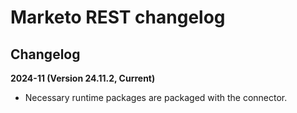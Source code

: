 # Marketo REST changelog

<head>
  <meta name="guidename" content="Integration"/>
  <meta name="context" content="GUID-26eae678-3283-4095-ba9d-0e5a974a7b5d"/>
</head>

## Changelog

**2024-11 (Version 24.11.2, Current)**

- Necessary runtime packages are packaged with the connector.